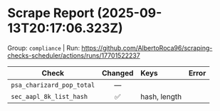 # Scrape Report (2025-09-13T20:17:06.323Z)

Group: `compliance`  |  Run: https://github.com/AlbertoRoca96/scraping-checks-scheduler/actions/runs/17701522237

| Check | Changed | Keys | Error |
|---|:---:|:--|:--|
| `psa_charizard_pop_total` | — |  |  |
| `sec_aapl_8k_list_hash` | ✅ | hash, length |  |
